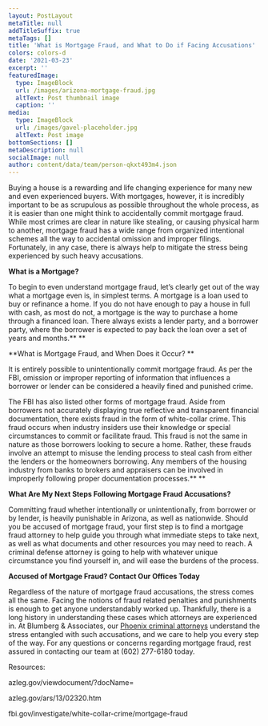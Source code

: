 ```yaml
---
layout: PostLayout
metaTitle: null
addTitleSuffix: true
metaTags: []
title: 'What is Mortgage Fraud, and What to Do if Facing Accusations'
colors: colors-d
date: '2021-03-23'
excerpt: ''
featuredImage:
  type: ImageBlock
  url: /images/arizona-mortgage-fraud.jpg
  altText: Post thumbnail image
  caption: ''
media:
  type: ImageBlock
  url: /images/gavel-placeholder.jpg
  altText: Post image
bottomSections: []
metaDescription: null
socialImage: null
author: content/data/team/person-qkxt493m4.json
---
```


Buying a house is a rewarding and life changing experience for many new and even experienced buyers. With mortgages, however, it is incredibly important to be as scrupulous as possible throughout the whole process, as it is easier than one might think to accidentally commit mortgage fraud. While most crimes are clear in nature like stealing, or causing physical harm to another, mortgage fraud has a wide range from organized intentional schemes all the way to accidental omission and improper filings. Fortunately, in any case, there is always help to mitigate the stress being experienced by such heavy accusations.

**What is a Mortgage?**

To begin to even understand mortgage fraud, let’s clearly get out of the way what a mortgage even is, in simplest terms. A mortgage is a loan used to buy or refinance a home. If you do not have enough to pay a house in full with cash, as most do not, a mortgage is the way to purchase a home through a financed loan. There always exists a lender party, and a borrower party, where the borrower is expected to pay back the loan over a set of years and months.\*\* \*\*

**What is Mortgage Fraud, and When Does it Occur? **

It is entirely possible to unintentionally commit mortgage fraud. As per the FBI, omission or improper reporting of information that influences a borrower or lender can be considered a heavily fined and punished crime.

The FBI has also listed other forms of mortgage fraud. Aside from borrowers not accurately displaying true reflective and transparent financial documentation, there exists fraud in the form of white-collar crime. This fraud occurs when industry insiders use their knowledge or special circumstances to commit or facilitate fraud. This fraud is not the same in nature as those borrowers looking to secure a home. Rather, these frauds involve an attempt to misuse the lending process to steal cash from either the lenders or the homeowners borrowing. Any members of the housing industry from banks to brokers and appraisers can be involved in improperly following proper documentation processes.\*\* \*\*

**What Are My Next Steps Following Mortgage Fraud Accusations?**

Committing fraud whether intentionally or unintentionally, from borrower or by lender, is heavily punishable in Arizona, as well as nationwide. Should you be accused of mortgage fraud, your first step is to find a mortgage fraud attorney to help guide you through what immediate steps to take next, as well as what documents and other resources you may need to reach. A criminal defense attorney is going to help with whatever unique circumstance you find yourself in, and will ease the burdens of the process.

**Accused of Mortgage Fraud? Contact Our Offices Today**

Regardless of the nature of mortgage fraud accusations, the stress comes all the same. Facing the notions of fraud related penalties and punishments is enough to get anyone understandably worked up. Thankfully, there is a long history in understanding these cases which attorneys are experienced in. At Blumberg & Associates, our [Phoenix criminal attorneys](https://www.azblumberglaw.com/phoenix-criminal-attorney/) understand the stress entangled with such accusations, and we care to help you every step of the way. For any questions or concerns regarding mortgage fraud, rest assured in contacting our team at (602) 277-6180 today.

Resources:

azleg.gov/viewdocument/?docName=

azleg.gov/ars/13/02320.htm

fbi.gov/investigate/white-collar-crime/mortgage-fraud
